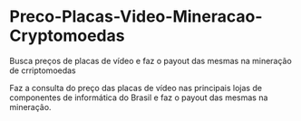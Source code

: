 # Preco-Placas-Video-Mineracao-Cryptomoedas

Busca preços de placas de vídeo e faz o payout das mesmas na mineração de crriptomoedas

Faz a consulta do preço das placas de vídeo nas principais lojas de componentes de informática do Brasil e faz o payout das mesmas na mineração.

